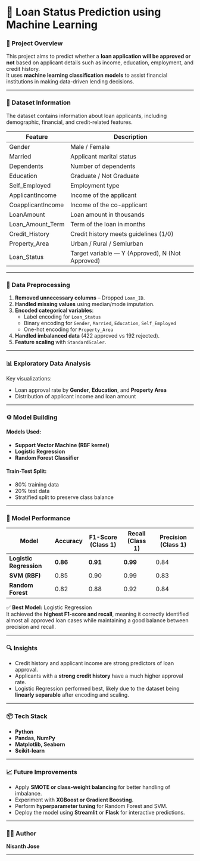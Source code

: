 
# 🏦 Loan Status Prediction using Machine Learning

### 📘 Project Overview
This project aims to predict whether a **loan application will be approved or not** based on applicant details such as income, education, employment, and credit history.  
It uses **machine learning classification models** to assist financial institutions in making data-driven lending decisions.

---

### 📂 Dataset Information
The dataset contains information about loan applicants, including demographic, financial, and credit-related features.

| Feature | Description |
|----------|--------------|
| Gender | Male / Female |
| Married | Applicant marital status |
| Dependents | Number of dependents |
| Education | Graduate / Not Graduate |
| Self_Employed | Employment type |
| ApplicantIncome | Income of the applicant |
| CoapplicantIncome | Income of the co-applicant |
| LoanAmount | Loan amount in thousands |
| Loan_Amount_Term | Term of the loan in months |
| Credit_History | Credit history meets guidelines (1/0) |
| Property_Area | Urban / Rural / Semiurban |
| Loan_Status | Target variable — Y (Approved), N (Not Approved) |

---

### 🧹 Data Preprocessing
1. **Removed unnecessary columns** – Dropped `Loan_ID`.  
2. **Handled missing values** using median/mode imputation.  
3. **Encoded categorical variables**:
   - Label encoding for `Loan_Status`
   - Binary encoding for `Gender`, `Married`, `Education`, `Self_Employed`
   - One-hot encoding for `Property_Area`
4. **Handled imbalanced data** (422 approved vs 192 rejected).  
5. **Feature scaling** with `StandardScaler`.

---

### 📊 Exploratory Data Analysis
Key visualizations:
- Loan approval rate by **Gender**, **Education**, and **Property Area**
- Distribution of applicant income and loan amount


---

### ⚙️ Model Building

#### Models Used:
- **Support Vector Machine (RBF kernel)**
- **Logistic Regression**
- **Random Forest Classifier**

#### Train-Test Split:
- 80% training data  
- 20% test data  
- Stratified split to preserve class balance  

---

### 🧠 Model Performance

| Model | Accuracy | F1-Score (Class 1) | Recall (Class 1) | Precision (Class 1) |
|--------|-----------|--------------------|------------------|---------------------|
| **Logistic Regression** | **0.86** | **0.91** | **0.99** | 0.84 |
| **SVM (RBF)** | 0.85 | 0.90 | 0.99 | 0.83 |
| **Random Forest** | 0.82 | 0.88 | 0.92 | 0.84 |

✅ **Best Model:** Logistic Regression  
It achieved the **highest F1-score and recall**, meaning it correctly identified almost all approved loan cases while maintaining a good balance between precision and recall.

---

### 🔍 Insights
- Credit history and applicant income are strong predictors of loan approval.
- Applicants with a **strong credit history** have a much higher approval rate.
- Logistic Regression performed best, likely due to the dataset being **linearly separable** after encoding and scaling.

---

### 📦 Tech Stack
- **Python**
- **Pandas, NumPy**
- **Matplotlib, Seaborn**
- **Scikit-learn**

---

### 📈 Future Improvements
- Apply **SMOTE or class-weight balancing** for better handling of imbalance.  
- Experiment with **XGBoost or Gradient Boosting**.  
- Perform **hyperparameter tuning** for Random Forest and SVM.  
- Deploy the model using **Streamlit** or **Flask** for interactive predictions.

---

### 👨‍💻 Author
**Nisanth Jose**  
 

---


